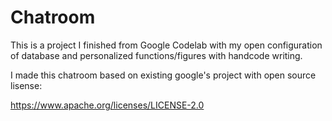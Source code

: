 # Chatroom

This is a project I finished from Google Codelab with my open configuration of database and personalized functions/figures with handcode writing.

I made this chatroom based on existing google's project with open source lisense:

https://www.apache.org/licenses/LICENSE-2.0
